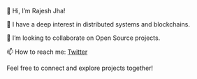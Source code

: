 👋 Hi, I’m Rajesh Jha!

👀 I have a deep interest in distributed systems and blockchains.

💞️ I’m looking to collaborate on Open Source projects.

📫 How to reach me: [Twitter](https://x.com/Raj_ghj)

Feel free to connect and explore projects together!
